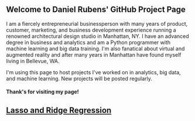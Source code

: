## Welcome to Daniel Rubens' GitHub Project Page

I am a fiercely entrepreneurial businessperson with many years of product, customer, marketing, and business development experience running a renowned architectural design studio in Manhattan, NY. I have an advanced degree in business and analytics and am a Python programmer with machine learning and big data training. I'm also fanatical about virtual and augmented reality and after many years in Manhattan have found myself living in Bellevue, WA.

I'm using this page to host projects I've worked on in analytics, big data, and machine learning. New projects will be posted regularly.

#### Thank's for visiting my page!

## [Lasso and Ridge Regression](https://github.com/danielnrubens/Lasso-Ridge-Regression)
